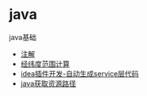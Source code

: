 # java
java基础
- [注解](https://github.com/zzchong/java/blob/master/%E6%B3%A8%E8%A7%A3.md "注解")
- [经纬度范围计算](https://github.com/zzchong/java/blob/master/%E7%BB%8F%E7%BA%AC%E5%BA%A6%E8%8C%83%E5%9B%B4%E8%AE%A1%E7%AE%97.md "经纬度范围计算")
- [idea插件开发-自动生成service层代码](https://github.com/zzchong/java/tree/master/idea%20plugin "idea插件开发-自动生成service层代码")
- [java获取资源路径](https://github.com/zzchong/java/blob/master/%E8%8E%B7%E5%8F%96%E8%B5%84%E6%BA%90.md "java获取资源路径")
